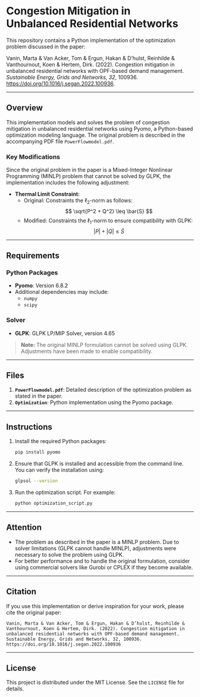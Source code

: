 # Congestion Mitigation in Unbalanced Residential Networks

This repository contains a Python implementation of the optimization problem discussed in the paper:

Vanin, Marta & Van Acker, Tom & Ergun, Hakan & D’hulst, Reinhilde & Vanthournout, Koen & Hertem, Dirk. (2022). Congestion mitigation in unbalanced residential networks with OPF-based demand management. *Sustainable Energy, Grids and Networks, 32*, 100936. https://doi.org/10.1016/j.segan.2022.100936.

---

## Overview

This implementation models and solves the problem of congestion mitigation in unbalanced residential networks using Pyomo, a Python-based optimization modeling language. The original problem is described in the accompanying PDF file `PowerFlowmodel.pdf`.

### Key Modifications

Since the original problem in the paper is a Mixed-Integer Nonlinear Programming (MINLP) problem that cannot be solved by GLPK, the implementation includes the following adjustment:

- **Thermal Limit Constraint:**
  - Original: Constraints the $\ell_2$-norm as follows:
    $$
    \sqrt{P^2 + Q^2} \leq \bar{S}
    $$
  - Modified: Constraints the $\ell_1$-norm to ensure compatibility with GLPK:
    $$
    |P| + |Q| \leq \bar{S}
    $$

---

## Requirements

### Python Packages

- **Pyomo**: Version 6.8.2
- Additional dependencies may include:
  - `numpy`
  - `scipy`

### Solver

- **GLPK**: GLPK LP/MIP Solver, version 4.65

> **Note:** The original MINLP formulation cannot be solved using GLPK. Adjustments have been made to enable compatibility.

---

## Files

1. **`PowerFlowmodel.pdf`**: Detailed description of the optimization problem as stated in the paper.
2. **`Optimization`**: Python implementation using the Pyomo package.

---

## Instructions

1. Install the required Python packages:
   ```bash
   pip install pyomo
   ```

2. Ensure that GLPK is installed and accessible from the command line. You can verify the installation using:
   ```bash
   glpsol --version
   ```

3. Run the optimization script. For example:
   ```bash
   python optimization_script.py
   ```

---

## Attention

- The problem as described in the paper is a MINLP problem. Due to solver limitations (GLPK cannot handle MINLP), adjustments were necessary to solve the problem using GLPK.
- For better performance and to handle the original formulation, consider using commercial solvers like Gurobi or CPLEX if they become available.

---

## Citation

If you use this implementation or derive inspiration for your work, please cite the original paper:

```text
Vanin, Marta & Van Acker, Tom & Ergun, Hakan & D’hulst, Reinhilde & Vanthournout, Koen & Hertem, Dirk. (2022). Congestion mitigation in unbalanced residential networks with OPF-based demand management. Sustainable Energy, Grids and Networks, 32, 100936. https://doi.org/10.1016/j.segan.2022.100936
```

---

## License

This project is distributed under the MIT License. See the `LICENSE` file for details.
